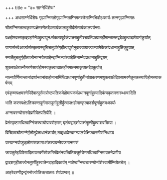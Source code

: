 +++
title = "७० साग्नेर्धिशेषः"

+++
अथसाग्नेर्धिशेषः गृह्याग्निमतोगृह्याग्निताग्निमतस्त्रेताग्निभिर्दाहःकार्यः तत्नगृह्याग्निमतः

श्रौताग्निमतश्चकृष्णपक्षेमरणेतदैवसायंकालाहुतीर्दर्शसायंकालपर्यन्ताः

पक्षहोमवत्सकृद्ग्रहणेनैवहुत्वापुनःसंकल्पपूर्वकंप्रातराहुतीश्चप्रतिपत्प्रातर्होमान्तास्तद्वदेवहुत्वादर्शयागंकुर्यात्

यागासंभवेआज्यंसंस्कृत्यस्त्रुचिचतुर्वारंगृहीत्वापुरोनुवाक्यायाज्याभ्यामेकैकांप्रधानाहुतिंजुहुयात्

स्मार्तेतुचतुर्गृहीताज्येनाग्नयेस्वाहेन्द्राग्निभ्यांस्वाहेतिनाम्नैवप्रधानाहुतिद्वयम्

शुक्लपक्षेरात्नौमरणेसायंहोमस्यकृत्वात्प्रातर्होममात्नमाकृष्यतदैवकुर्यात्

नात्नपौर्णिमान्तानांदर्शान्तानांवाहोमानामिष्टिप्रधानपूर्णाहुतीनांवाकरणमशुक्लपक्षेदिवसामरणेतुनकस्यापिहोमस्याकर्षणम्

एवंकृष्णपक्षमरणेपिदैवात्पूर्णमासेष्टयतिक्रमेहोमापकर्षप्रधानपूर्णाहुत्यादिकंचकृतमनारब्धत्वादिति

भाति करणपक्षेऽतिक्रान्तपूर्णमासपूर्णाहुतीर्हुत्वापक्षहोमान्कृत्वादर्शपूर्णाहुतयःकार्याः

अग्नावरण्योरारुढेप्रमीयेतपतिर्यदि ।

प्रेतंस्पृष्टामथित्वाग्निंजप्त्वाचोपावरोहणम् घृतंचद्वादशोपात्तंतूष्णींहुत्वाशवक्रिया ।

विच्छिन्नश्रौताग्नेर्मृतौतुप्रेताधानंकार्यम् तद्यथाप्रेस्वाग्न्यालयेक्षिप्त्वारणीसंनिधाप्य

यस्याग्नयोजुव्हतोमांसकामाःसंकल्पयन्तेयजमानमांसं

जायतुतेहविषेसादितायस्वर्गेसोकमिमंप्रेतंनयत्वितियजुर्मत्रेणमथित्वाग्निमायतनेप्रणीय

द्वादशगृहीताज्येनतूष्णींहुस्वातेनदाहादिकार्यम् नष्टेष्वग्निष्वथारण्योर्नाशेस्वामीम्नियेतचेत् ।

आहरेदरणीद्वन्द्वंमनोज्योतिऋचाततः शेषंप्राग्वत् ॥
